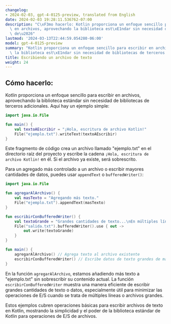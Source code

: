 ```yaml
---
changelog:
- 2024-02-03, gpt-4-0125-preview, translated from English
date: 2024-02-03 19:28:11.536762-07:00
description: "C\xF3mo hacerlo: Kotlin proporciona un enfoque sencillo para escribir\
  \ en archivos, aprovechando la biblioteca est\xE1ndar sin necesidad de bibliotecas\
  \ de\u2026"
lastmod: '2024-03-13T22:44:59.054280-06:00'
model: gpt-4-0125-preview
summary: "Kotlin proporciona un enfoque sencillo para escribir en archivos, aprovechando\
  \ la biblioteca est\xE1ndar sin necesidad de bibliotecas de terceros adicionales."
title: Escribiendo un archivo de texto
weight: 24
---
```


## Cómo hacerlo:
Kotlin proporciona un enfoque sencillo para escribir en archivos, aprovechando la biblioteca estándar sin necesidad de bibliotecas de terceros adicionales. Aquí hay un ejemplo simple:

```kotlin
import java.io.File

fun main() {
    val textoAEscribir = "¡Hola, escritura de archivo Kotlin!"
    File("ejemplo.txt").writeText(textoAEscribir)
}
```
Este fragmento de código crea un archivo llamado "ejemplo.txt" en el directorio raíz del proyecto y escribe la cadena `¡Hola, escritura de archivo Kotlin!` en él. Si el archivo ya existe, será sobrescrito.

Para un agregado más controlado a un archivo o escribir mayores cantidades de datos, puedes usar `appendText` o `bufferedWriter()`:

```kotlin
import java.io.File

fun agregarAlArchivo() {
    val masTexto = "Agregando más texto."
    File("ejemplo.txt").appendText(masTexto)
}

fun escribirConBufferedWriter() {
    val textoGrande = "Grandes cantidades de texto...\nEn múltiples líneas."
    File("salida.txt").bufferedWriter().use { out ->
        out.write(textoGrande)
    }
}

fun main() {
    agregarAlArchivo() // Agrega texto al archivo existente
    escribirConBufferedWriter() // Escribe datos de texto grandes de manera eficiente
}
```

En la función `agregarAlArchivo`, estamos añadiendo más texto a "ejemplo.txt" sin sobrescribir su contenido actual. La función `escribirConBufferedWriter` muestra una manera eficiente de escribir grandes cantidades de texto o datos, especialmente útil para minimizar las operaciones de E/S cuando se trata de múltiples líneas o archivos grandes.

Estos ejemplos cubren operaciones básicas para escribir archivos de texto en Kotlin, mostrando la simplicidad y el poder de la biblioteca estándar de Kotlin para operaciones de E/S de archivos.

